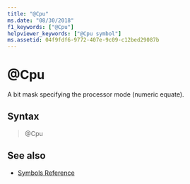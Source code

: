 ```yaml
---
title: "@Cpu"
ms.date: "08/30/2018"
f1_keywords: ["@Cpu"]
helpviewer_keywords: ["@Cpu symbol"]
ms.assetid: 04f9fdf6-9772-407e-9c09-c12bed29087b
---
```

# @Cpu

A bit mask specifying the processor mode (numeric equate).

## Syntax

> @Cpu

## See also

- [Symbols Reference](../../assembler/masm/symbols-reference.md)
